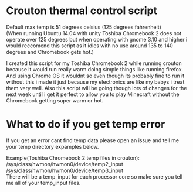 # Crouton thermal control script

Default max temp is 51 degrees celsius (125 degrees fahrenheit)<br>
(When running Ubuntu 14.04 with unity Toshiba Chromebook 2 does not operate over 125 degrees but when operating with gnome 3.10 and higher i would reccomend this script as it idles with no use around 135 to 140 degrees and Chromebook gets hot.)<br>

I created this script for my Toshiba Chromebook 2 while running crouton because it would run really warm doing simple things like running firefox. And using Chrome OS it wouldnt so even though its probably fine to run it without this i made it just because my electronics are like my babys i treat them very well. Also this script will be going though lots of changes for the next week until i get it perfect to allow you to play Minecraft without the Chromebook getting super warm or hot.

# What to do if you get temp error

If you get an error cant find temp data please open an issue and tell me your temp directory expamples below.

Example(Toshiba Chromebook 2 temp files in crouton):<br>
/sys/class/hwmon/hwmon0/device/temp2_input<br>
/sys/class/hwmon/hwmon0/device/temp3_input<br>
There will be a temp_input for each processor core so make sure you tell me all of your temp_input files.
